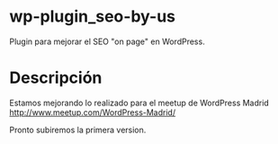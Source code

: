 wp-plugin_seo-by-us
===================

Plugin para mejorar el SEO "on page" en WordPress.


# Descripción

Estamos mejorando lo realizado para el meetup de WordPress Madrid
http://www.meetup.com/WordPress-Madrid/

Pronto subiremos la primera version.
